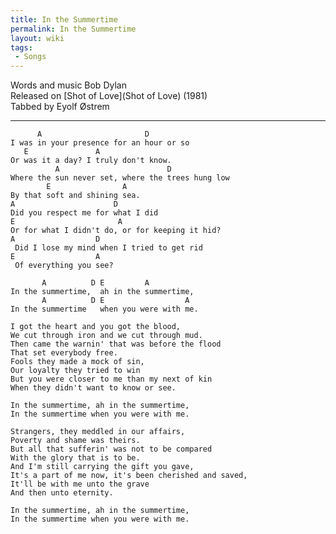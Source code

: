 ```yaml
---
title: In the Summertime
permalink: In the Summertime
layout: wiki
tags:
 - Songs
---
```


Words and music Bob Dylan  
Released on [Shot of Love](Shot of Love) (1981)  
Tabbed by Eyolf Østrem

* * * * *

          A                       D
    I was in your presence for an hour or so
       E               A
    Or was it a day? I truly don't know.
              A                        D
    Where the sun never set, where the trees hung low
            E                A
    By that soft and shining sea.
    A                      D
    Did you respect me for what I did
    E                       A
    Or for what I didn't do, or for keeping it hid?
    A                  D
     Did I lose my mind when I tried to get rid
    E                  A
     Of everything you see?

           A          D E         A
    In the summertime,  ah in the summertime,
           A          D E                  A
    In the summertime   when you were with me.

    I got the heart and you got the blood,
    We cut through iron and we cut through mud.
    Then came the warnin' that was before the flood
    That set everybody free.
    Fools they made a mock of sin,
    Our loyalty they tried to win
    But you were closer to me than my next of kin
    When they didn't want to know or see.

    In the summertime, ah in the summertime,
    In the summertime when you were with me.

    Strangers, they meddled in our affairs,
    Poverty and shame was theirs.
    But all that sufferin' was not to be compared
    With the glory that is to be.
    And I'm still carrying the gift you gave,
    It's a part of me now, it's been cherished and saved,
    It'll be with me unto the grave
    And then unto eternity.

    In the summertime, ah in the summertime,
    In the summertime when you were with me.
